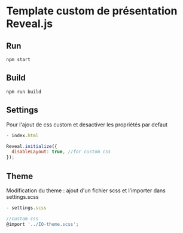 # Template custom de présentation Reveal.js 

## Run
```
npm start
```

## Build
```
npm run build
```

## Settings
Pour l'ajout de css custom et desactiver les propriétés par defaut

```js
- index.html

Reveal.initialize({
  disableLayout: true, //for custom css
});
```

## Theme
Modification du theme : ajout d'un fichier scss et l'importer dans settings.scss
```js
- settings.scss

//custom css
@import '../IO-theme.scss';
```
